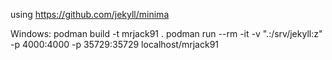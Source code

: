 using https://github.com/jekyll/minima




Windows:
podman build -t mrjack91 .
podman run --rm -it -v ".:/srv/jekyll:z" -p 4000:4000 -p 35729:35729 localhost/mrjack91
